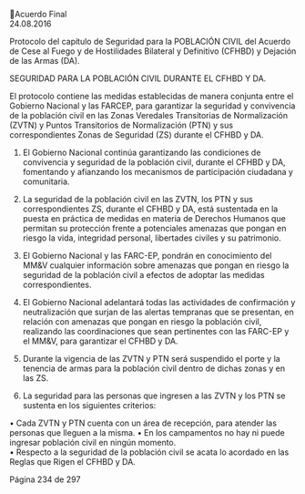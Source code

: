 Acuerdo Final  
24.08.2016  

Protocolo del capítulo de Seguridad para la POBLACIÓN CIVIL del Acuerdo de Cese al Fuego y 
de Hostilidades Bilateral y Definitivo (CFHBD) y Dejación de las Armas (DA). 
 
 
SEGURIDAD PARA LA POBLACIÓN CIVIL DURANTE EL CFHBD Y DA.  
 
El protocolo contiene las medidas establecidas de manera conjunta entre el Gobierno Nacional y las FARCEP, para garantizar la seguridad y convivencia de la población civil en las Zonas Veredales Transitorias de 
Normalización  (ZVTN)  y  Puntos  Transitorios  de  Normalización  (PTN)  y  sus  correspondientes  Zonas  de 
Seguridad (ZS) durante el CFHBD y DA. 
 
1. El  Gobierno  Nacional  continúa  garantizando  las  condiciones  de  convivencia  y  seguridad  de  la 
población civil, durante el CFHBD y DA, fomentando y afianzando los mecanismos de participación 
ciudadana y comunitaria.   
 
2. La seguridad de la población civil en las ZVTN, los PTN y sus correspondientes ZS, durante el CFHBD y 
DA,  está  sustentada  en  la  puesta  en  práctica  de  medidas  en  materia  de  Derechos  Humanos  que 
permitan  su  protección  frente  a  potenciales  amenazas  que  pongan  en  riesgo  la  vida,  integridad 
personal, libertades civiles y su patrimonio.   
 
3. El Gobierno Nacional y las FARC-EP, pondrán en conocimiento del MM&V cualquier información sobre 
amenazas que pongan en riesgo la seguridad de la población civil a efectos de adoptar las medidas 
correspondientes.   
 
4. El Gobierno Nacional adelantará todas las actividades de confirmación y neutralización que surjan de 
las alertas tempranas que se presentan, en relación con amenazas que pongan en riesgo la población 
civil, realizando las coordinaciones que sean pertinentes con las FARC-EP y el MM&V, para garantizar 
el CFHBD y DA.  
 
5. Durante  la  vigencia  de  las  ZVTN  y  PTN  será  suspendido  el  porte  y  la  tenencia  de  armas  para  la 
población civil dentro de dichas zonas y en las ZS.    
 
6. La seguridad para las personas que ingresen a las ZVTN y los PTN se sustenta en los siguientes criterios: 
 
 
• Cada ZVTN y PTN  cuenta con un área de recepción, para atender las personas que lleguen a la 
misma. 
• En los campamentos no hay ni puede ingresar población civil en ningún momento.  
• Respecto a la seguridad de la población civil se acata lo acordado en las Reglas que Rigen el CFHBD 
y DA.  
 
 
 
 
 
 
 
 
Página 234 de 297 
 

